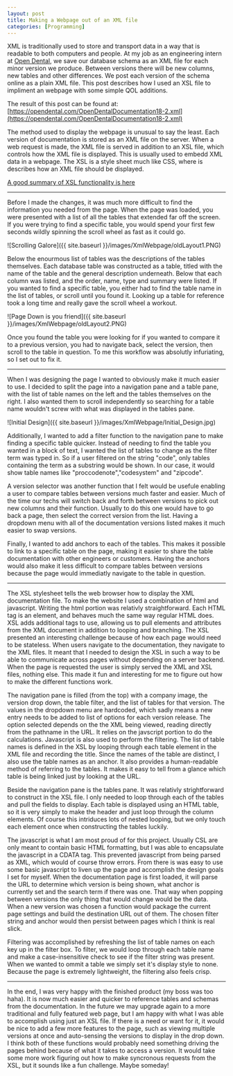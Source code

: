 ```yaml
---
layout: post
title: Making a Webpage out of an XML file
categories: [Programming]
---
```


XML is traditionally used to store and transport data in a way that is readable to both computers and people.  At my job as an engineering intern at [Open Dental](https://www.opendental.com/), we save our database schema as an XML file for each minor version we produce.  Between versions there will be new columns, new tables and other differences.  We post each version of the schema online as a plain XML file.  This post describes how I used an XSL file to impliment an webpage with some simple QOL additions.

The result of this post can be found at: [https://opendental.com/OpenDentalDocumentation18-2.xml](https://opendental.com/OpenDentalDocumentation18-2.xml)

The method used to display the webpage is unusual to say the least.  Each version of documentation is stored as an XML file on the server.  When a web request is made, the XML file is served in addition to an XSL file, which controls how the XML file is displayed.  This is usually used to embedd XML data in a webpage.  The XSL is a style sheet much like CSS, where is describes how an XML file should be displayed.  

[A good summary of XSL functionality is here](https://www.w3.org/Style/XSL/WhatIsXSL.html)

---

Before I made the changes, it was much more difficult to find the information you needed from the page.  When the page was loaded, you were presented with a list of all the tables that extended far off the screen.  If you were trying to find a specific table, you would spend your first few seconds wildly spinning the scroll wheel as fast as it could go.

![Scrolling Galore]({{ site.baseurl }}/images/XmlWebpage/oldLayout1.PNG)



Below the enourmous list of tables was the descriptions of the tables themselves.  Each database table was constructed as a table, titled with the name of the table and the general description underneath.  Below that each column was listed, and the order, name, type and summary were listed.  If you wanted to find a specific table, you either had to find the table name in the list of tables, or scroll until you found it.  Looking up a table for reference took a long time and really gave the scroll wheel a workout.

![Page Down is you friend]({{ site.baseurl }}/images/XmlWebpage/oldLayout2.PNG)

Once you found the table you were looking for if you wanted to compare it to a previous version, you had to navigate back, select the version, then scroll to the table in question.  To me this workflow was absolutly infuriating, so I set out to fix it.

---

When I was designing the page I wanted to obviously make it much easier to use.  I decided to split the page into a navigation pane and a table pane, with the list of table names on the left and the tables themselves on the right.  I also wanted them to scroll independently so searching for a table name wouldn't screw with what was displayed in the tables pane.  

![Initial Design]({{ site.baseurl }}/images/XmlWebpage/Initial_Design.jpg)

Additionally, I wanted to add a filter function to the navigation pane to make finding a specific table quicker.  Instead of needing to find the table you wanted in a block of text, I wanted the list of tables to change as the filter term was typed in.  So if a user filtered  on the string "code", only tables containing the term as a substring would be shown.  In our case, it would show table names like "proccodenote","codesystem" and "zipcode".  

A version selector was another function that I felt would be usefule enabling a user to compare tables between versions much faster and easier.  Much of the time our techs will switch back and forth between versions to pick out new columns and their function.  Usually to do this one would have to go back a page, then select the correct version from the list.  Having a dropdown menu with all of the documentation versions listed makes it much easier to swap versions.

Finally, I wanted to add anchors to each of the tables.  This makes it possible to link to a specific table on the page, making it easier to share the table documentation with other engineers or customers.  Having the anchors would also make it less difficult to compare tables between versions because the page would immediatly navigate to the table in question.

---

The XSL stylesheet tells the web browser how to display the XML documentation file.  To make the website I used a combination of html and javascript.  Writing the html portion was relativly straightforward.  Each HTML tag is an element, and behaves much the same way regular HTML does.  XSL adds additional tags to use, allowing us to pull elements and attributes from the XML document in addition to looping and branching.  The XSL presented an interesting challenge because of how each page would need to be stateless.  When users navigate to the documentation, they navigate to the XML files.  It meant that I needed to design the XSL in such a way to be able to communicate across pages without depending on a server backend.  When the page is requested the user is simply served the XML and XSL files, nothing else.  This made it fun and interesting for me to figure out how to make the different functions work.

The navigation pane is filled (from the top) with a company image, the version drop down, the table filter, and the list of tables for that version.  The values in the dropdown menu are hardcoded, which sadly means a new entry needs to be added to list of options for each version release.  The option selected depends on the the XML being viewed, reading directly from the pathname in the URL.  It relies on the javscript portion to do the calculations.  Javascript is also used to perform the filtering.  The list of table names is defined in the XSL by looping through each table element in the XML file and recording the title.  Since the names of the table are distinct, I also use the table names as an anchor.  It also provides a human-readable method of referring to the tables.  It makes it easy to tell from a glance which table is being linked just by looking at the URL.

Beside the navigation pane is the tables pane.  It was relativly strightforward to construct in the XSL file.  I only needed to loop through each of the tables and pull the fields to display.  Each table is displayed using an HTML table, so it is very simply to make the header and just loop through the column elements.  Of course this intriduces lots of nested looping, but we only touch each element once when constructing the tables luckily.

The javascript is what I am most proud of for this project.  Usually CSL are only meant to contain basic HTML formatting, but I was able to encapsulate the javascript in a CDATA tag.  This prevented javascript from being parsed as XML, which would of course throw errors.  From there is was easy to use some basic javascript to liven up the page and accomplish the design goals I set for myself.  When the documentation page is first loaded, it will parse the URL to determine which version is being shown, what anchor is currently set and the search term if there was one.  That way when popping between versions the only thing that would change would be the data.  When a new version was chosen a function would package the current page settings and build the destination URL out of them.  The chosen filter string and anchor would then persist between pages which I think is real slick.  

Filtering was accomplished by refreshing the list of table names on each key up in the filter box.  To filter, we would loop through each table name and make a case-insensitive check to see if the filter string was present.  When we wanted to ommit a table we simply set it's display style to none.  Because the page is extremely lightweight, the filtering also feels crisp.

---

In the end, I was very happy with the finished product (my boss was too haha).  It is now much easier and quicker to reference tables and schemas from the documentation.  In the future we may upgrade again to a more traditional and fully featured web page, but I am happy with what I was able to accomplish using just an XSL file.  If there is a need or want for it, it would be nice to add a few more features to the page, such as viewing multiple versions at once and auto-sensing the versions to display in the drop down.  I think both of these functions would probably need something driving the pages behind because of what it takes to access a version.  It would take some more work figuring out how to make syncronous requests from the XSL, but it sounds like a fun challenge.  Maybe someday!